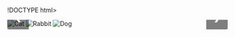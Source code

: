 !DOCTYPE html>
<html lang="en">
<head>
  <meta charset="UTF-8">
  <meta name="viewport" content="width=device-width, initial-scale=1.0">
  <title>Image Slider</title>
  <style>
    /* Style for the image slider container */
    .slider-container {
      position: relative;
      max-width: 100%;
      margin: auto;
      overflow: hidden;
    }

    /* Style for the images */
    .slide {
      display: none;
      width: 100%;
      height: auto;
    }

    /* Style for the navigation arrows */
    .prev, .next {
      cursor: pointer;
      position: absolute;
      top: 50%;
      transform: translateY(-50%);
      width: auto;
      padding: 16px;
      margin-top: -22px;
      color: white;
      font-weight: bold;
      font-size: 20px;
      background-color: rgba(0, 0, 0, 0.5);
      border-radius: 0 3px 3px 0;
    }

    .prev {
      left: 0;
      border-radius: 3px 0 0 3px;
    }

    .next {
      right: 0;
      border-radius: 0 3px 3px 0;
    }
  </style>
</head>
<body>

<div class="slider-container">
  <!-- Images -->
  <img class="slide" src="https://via.placeholder.com/800x400?text=Cat" alt="Cat">
  <img class="slide" src="https://via.placeholder.com/600x300?text=Rabbit" alt="Rabbit">
  <img class="slide" src="https://via.placeholder.com/500x250?text=Dog" alt="Dog">

  <!-- Navigation arrows -->
  <a class="prev" onclick="plusSlides(-1)">&#10094;</a>
  <a class="next" onclick="plusSlides(1)">&#10095;</a>
</div>

<script>
  let slideIndex = 1;
  showSlides(slideIndex);

  function plusSlides(n) {
    showSlides(slideIndex += n);
  }

  function currentSlide(n) {
    showSlides(slideIndex = n);
  }

  function showSlides(n) {
    let i;
    const slides = document.getElementsByClassName("slide");
    if (n > slides.length) {slideIndex = 1}    
    if (n < 1) {slideIndex = slides.length}
    for (i = 0; i < slides.length; i++) {
        slides[i].style.display = "none";  
    }
    slides[slideIndex-1].style.display = "block";  
  }
</script>

</body>
</html>
